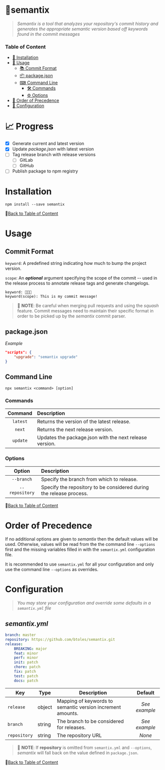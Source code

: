 # 🌠semantix
> *Semantix is a tool that analyzes your repository's commit history and generates the appropriate semantic version based off keywords found in the commit messages*
### Table of Content
- [🚀 Installation](#installation)
- [🔨 Usage](#usage)
    - [📚 Commit Format](#commit-format)
    - [📦 package.json](#packagejson)
    - [⌨ Command Line](#command-line)
        - [🛠 Commands](#commands)
        - [⚙ Options](#options)
- [🌈 Order of Precedence](#order-of-precedence)
- [📂 Configuration](#configuration)
# 📈 Progress
- [x] Generate current and latest version
- [x] Update *package.json* with latest version
- [ ] Tag release branch with release versions
    - [ ] GitLab
    - [ ] GitHub
- [ ] Publish package to npm registry

# Installation
```
npm install --save semantix
```
📃[Back to Table of Content](#table-of-content)
# Usage
## Commit Format
`keyword`: A predefined string indicating how much to bump the project version.

`scope`: An ***optional*** argument specifying the scope of the commit -- used in the release process to annotate release tags and generate changelogs.

```
keyword: 🍔🥓🍟
keyword(scope): This is my commit message!
```

> 🚨 **NOTE**: Be careful when merging pull requests and using the *squash* feature.  Commit messages need to maintain their specific format in order to be picked up by the *semantix* commit parser.

## package.json
*Example*
```json
"scripts": {
    "upgrade": "semantix upgrade" 
}
```
## Command Line
```
npx semantix <command> [option]
```

### Commands
|Command|Description|
|:----:|:-----|
|`latest`|Returns the version of the latest release.|
|`next`|Returns the next release version.|
|`update`|Updates the package.json with the next release version.|

### Options
|Option|Description|
|:----:|:---|
|`--branch`|Specify the branch from which to release.|
|`--repository`|Specify the repository to be considered during the release process. 

📃[Back to Table of Content](#table-of-content)

# Order of Precedence
If no additional options are given to *semantix* then the default values will be used. Otherwise, values will be read from the the command line `--options` first and the missing variables filled in with the `semantix.yml` configuration file.  

It is recommended to use `semantix.yml` for all your configuration and only use the command line `--options` as overrides.


# Configuration
> *You may store your configuration and override some defaults in a `semantix.yml` file*
## *semantix.yml*
```yml
branch: master
repository: https://github.com/btoles/semantix.git
release:
    BREAKING: major
    feat: minor
    perf: minor
    init: patch
    chore: patch
    fix: patch
    test: patch
    docs: patch
```
|Key|Type|Description|Default
|---|----|----|:---:|
|`release`|object|Mapping of keywords to semantic version increment amounts.|*See example*
|`branch`|string|The branch to be considered for releases.|*See example*
|`repository`|string|The repository URL|*None*

> 🚨 **NOTE**: If **repository** is omitted from `semantix.yml` and `--options`, *semantix* will fall back on the value defined in `package.json`.

📃[Back to Table of Content](#table-of-content)